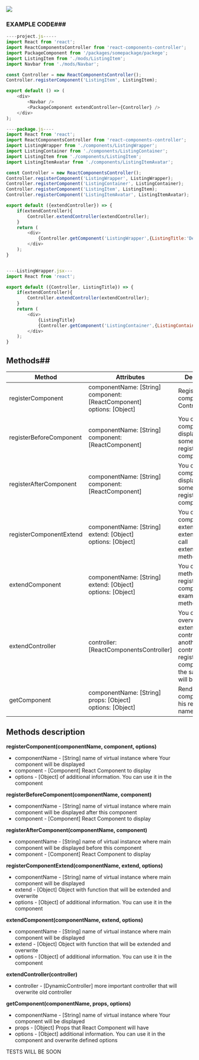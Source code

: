 <img src="https://raw.githubusercontent.com/mprzodala/react-components-controller/master/chart.png">

### EXAMPLE CODE###
```js
----project.js-----
import React from 'react';
import ReactComponentsController from 'react-components-controller';
import PackageComponent from '/packages/somepackage/packege';
import ListingItem from './mods/ListingItem';
import Navbar from './mods/Navbar';

const Controller = new ReactComponentsController();
Controller.registerComponent('ListingItem', ListingItem);

export default () => (
    <div>
        <Navbar />
        <PackageComponent extendController={Controller} />
    </div>
);

----package.js----
import React from 'react';
import ReactComponentsController from 'react-components-controller';
import ListingWrapper from './components/ListingWrapper';
import ListingContainer from './components/ListingContainer';
import ListingItem from './components/ListingItem';
import ListingItemAvatar from './components/ListingItemAvatar';

const Controller = new ReactComponentsController();
Controller.registerComponent('ListingWrapper', ListingWrapper);
Controller.registerComponent('ListingContainer', ListingContainer);
Controller.registerComponent('ListingItem', ListingItem);
Controller.registerComponent('ListingItemAvatar', ListingItemAvatar);

export default ({extendController}) => {
    if(extendController){
        Controller.extendController(extendController);
    }
    return (
        <div>
            {Controller.getComponent('ListingWrapper',{ListingTitle:'Default lising'})}
        </div>
    );
}


----ListingWrapper.jsx---
import React from 'react';

export default ({Controller, ListingTitle}) => {
    if(extendController){
        Controller.extendController(extendController);
    }
    return (
        <div>
            {ListingTitle}
            {Controller.getComponent('ListingContainer',{ListingContainerTitle:'Default lising container title'})}
        </div>
    );
}
```
## Methods##
| Method | Attributes | Description |
|---|---|---|
| registerComponent | componentName: [String] <br/>component: [ReactComponent]<br/>options: [Object] | Register component in Controller |
| registerBeforeComponent | componentName: [String] <br/>component: [ReactComponent] | You can register component to display before some basic register component |
| registerAfterComponent | componentName: [String] <br/>component: [ReactComponent] | You can register component to display after some basic register component |
| registerComponentExtend | componentName: [String] <br/>extend: [Object] <br/>options: [Object] | You can register components extend it will be extended after call extendController method |
| extendComponent | componentName: [String] <br/>extend: [Object] <br/>options: [Object] | You can extend methods of registred components for example render method |
| extendController | controller: [ReactComponentsController] | You can overwrite and extend controller by another controller. All registred component with the same name will be overwrite |
| getComponent | componentName: [String] <br/>props: [Object] <br/>options: [Object] | Render registred component by his registration name |


## Methods description ##
**registerComponent(componentName, component, options)**

* componentName - [String] name of virtual instance where Your component will be displayed
* component - [Component] React Component to display
* options - [Object] of additional information. You can use it in the component


**registerBeforeComponent(componentName, component)**

* componentName - [String] name of virtual instance where main component will be displayed after this component
* component - [Component] React Component to display


**registerAfterComponent(componentName, component)**

* componentName - [String] name of virtual instance where main component will be displayed before this component
* component - [Component] React Component to display

**registerComponentExtend(componentName, extend, options)**

* componentName - [String] name of virtual instance where main component will be displayed
* extend - [Object] Object with function that will be extended and overwrite
* options - [Object] of additional information. You can use it in the component

**extendComponent(componentName, extend, options)**

* componentName - [String] name of virtual instance where main component will be displayed
* extend - [Object] Object with function that will be extended and overwrite
* options - [Object] of additional information. You can use it in the component

**extendController(controller)**

* controller - [DynamicController] more important controller that will overwrite old controller 

**getComponent(componentName, props, options)**

* componentName - [String] name of virtual instance where Your component will be displayed
* props - [Object] Props that React Component will have
* options - [Object] additional information. You can use it in the component and overwrite defined options


TESTS WILL BE SOON
